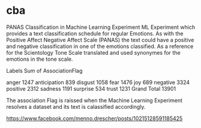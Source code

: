 # cba
PANAS Classification in Machine Learning Experiment 
ML Experiment which provides a text classification schedule for regular Emotions. As with the Positive Affect Negative Affect Scale (PANAS) the text could have a positive and negative classification in one of the emotions classified. As a reference for the Scientology Tone Scale translated and used synonymes for the emotions in the tone scale.

Labels	      Sum of AssociationFlag

anger	          1247
anticipation	  839
disgust	        1058
fear	          1476
joy	            689
negative	      3324
positive	      2312
sadness	        1191
surprise	      534
trust	          1231
Grand Total	    13901

The association Flag is raissed when the Machine Learning Experiment resolves a dataset and its text is calassified accordingly.

https://www.facebook.com/menno.drescher/posts/10215128591185425
